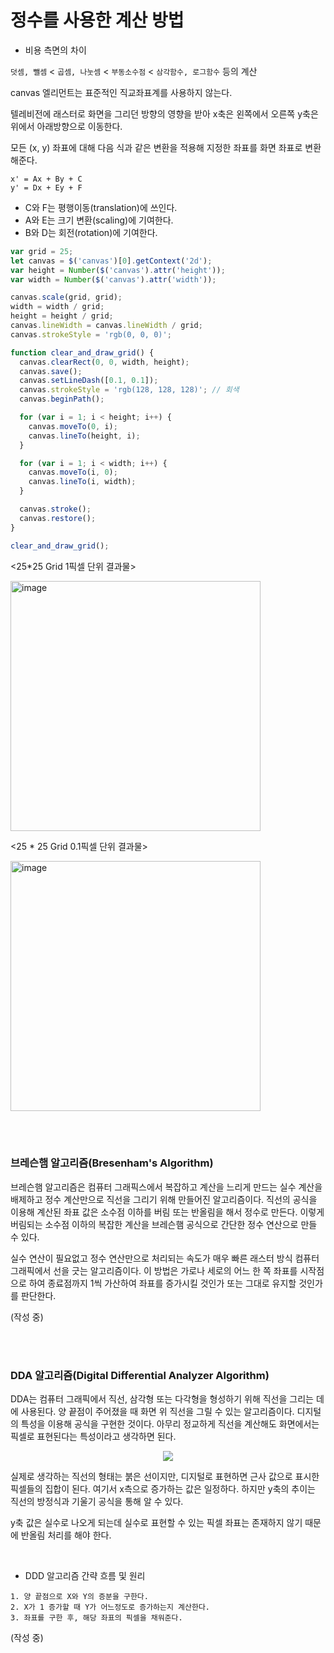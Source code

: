 # 정수를 사용한 계산 방법

- 비용 측면의 차이

`덧셈, 뺄셈` < `곱셈, 나눗셈` < `부동소수점` < `삼각함수, 로그함수` 등의 계산

canvas 엘리먼트는 표준적인 직교좌표계를 사용하지 않는다.

텔레비전에 래스터로 화면을 그리던 방향의 영향을 받아 x축은 왼쪽에서 오른쪽
y축은 위에서 아래방향으로 이동한다.

모든 (x, y) 좌표에 대해 다음 식과 같은 변환을 적용해 지정한 좌표를 화면 좌표로 변환해준다.

```
x' = Ax + By + C
y' = Dx + Ey + F
```

- C와 F는 평행이동(translation)에 쓰인다.
- A와 E는 크기 변환(scaling)에 기여한다.
- B와 D는 회전(rotation)에 기여한다.

```js
var grid = 25;
let canvas = $('canvas')[0].getContext('2d');
var height = Number($('canvas').attr('height'));
var width = Number($('canvas').attr('width'));

canvas.scale(grid, grid);
width = width / grid;
height = height / grid;
canvas.lineWidth = canvas.lineWidth / grid;
canvas.strokeStyle = 'rgb(0, 0, 0)';

function clear_and_draw_grid() {
  canvas.clearRect(0, 0, width, height);
  canvas.save();
  canvas.setLineDash([0.1, 0.1]);
  canvas.strokeStyle = 'rgb(128, 128, 128)'; // 회색
  canvas.beginPath();

  for (var i = 1; i < height; i++) {
    canvas.moveTo(0, i);
    canvas.lineTo(height, i);
  }

  for (var i = 1; i < width; i++) {
    canvas.moveTo(i, 0);
    canvas.lineTo(i, width);
  }

  canvas.stroke();
  canvas.restore();
}

clear_and_draw_grid();
```

<25\*25 Grid 1픽셀 단위 결과물>

<img width="400" alt="image" src="https://user-images.githubusercontent.com/91880235/181381945-e97ed7ea-17ee-476c-b766-80cff68457ac.png">

<25 \* 25 Grid 0.1픽셀 단위 결과물>

<img width="400" alt="image" src="https://user-images.githubusercontent.com/91880235/181382484-08270eb4-7d36-4e87-bd82-045b7622d17a.png">

<br></br>

### 브레슨햄 알고리즘(Bresenham's Algorithm)

브레슨햄 알고리즘은 컴퓨터 그래픽스에서 복잡하고 계산을 느리게 만드는 실수 계산을 배제하고 정수 계산만으로 직선을 그리기 위해 만들어진 알고리즘이다.
직선의 공식을 이용해 계산된 좌표 값은 소수점 이하를 버림 또는 반올림을 해서 정수로 만든다. 이렇게 버림되는 소수점 이하의 복잡한 계산을 브레슨햄 공식으로 간단한 정수 연산으로 만들 수 있다.

실수 연산이 필요없고 정수 연산만으로 처리되는 속도가 매우 빠른 래스터 방식 컴퓨터 그래픽에서 선을 긋는 알고리즘이다.
이 방법은 가로나 세로의 어느 한 쪽 좌표를 시작점으로 하여 종료점까지 1씩 가산하여 좌표를 증가시킬 것인가 또는 그대로 유지할 것인가를 판단한다.

(작성 중)

<br></br>

### DDA 알고리즘(Digital Differential Analyzer Algorithm)

DDA는 컴퓨터 그래픽에서 직선, 삼각형 또는 다각형을 형성하기 위해 직선을 그리는 데에 사용된다. 양 끝점이 주어졌을 때 화면 위 직선을 그릴 수 있는 알고리즘이다.
디지털의 특성을 이용해 공식을 구현한 것이다. 아무리 정교하게 직선을 계산해도 화면에서는 픽셀로 표현된다는 특성이라고 생각하면 된다.



<div align="center">

<img src="https://mblogthumb-phinf.pstatic.net/20160927_229/kch8246_1474944617372H7ksd_PNG/%C1%A6%B8%F1_%BE%F8%C0%BD.png?type=w2">

</div>

실제로 생각하는 직선의 형태는 붉은 선이지만, 디지털로 표현하면 근사 값으로 표시한 픽셀들의 집합이 된다.
여기서 x측으로 증가하는 값은 일정하다. 하지만 y축의 추이는 직선의 방정식과 기울기 공식을 통해 알 수 있다.

y축 값은 실수로 나오게 되는데 실수로 표현할 수 있는 픽셀 좌표는 존재하지 않기 때문에 반올림 처리를 해야 한다.


<br/>

- DDD 알고리즘 간략 흐름 및 원리

```
1. 양 끝점으로 X와 Y의 증분을 구한다.
2. X가 1 증가할 때 Y가 어느정도로 증가하는지 계산한다.
3. 좌표를 구한 후, 해당 좌표의 픽셀을 채워준다.
```



(작성 중)